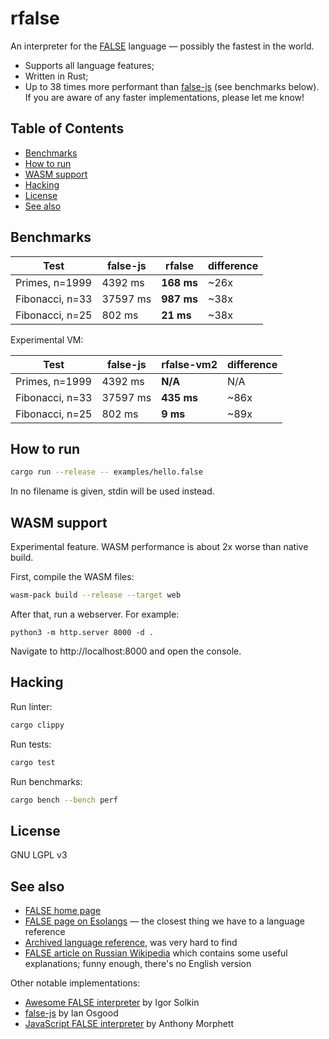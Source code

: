 # rfalse

An interpreter for the [FALSE](https://esolangs.org/wiki/FALSE) language — possibly the fastest in the world.

- Supports all language features;
- Written in Rust;
- Up to 38 times more performant than [false-js](http://www.quirkster.com/iano/js/false-js.html) (see benchmarks below). If you are aware of any faster implementations, please let me know!

## Table of Contents

- [Benchmarks](#benchmarks)
- [How to run](#how-to-run)
- [WASM support](#wasm-support)
- [Hacking](#hacking)
- [License](#license)
- [See also](#see-also)

## Benchmarks

| Test | false-js | rfalse | difference |
|------|----------|--------|------------|
| Primes, n=1999 | 4392 ms | **168 ms** | ~26x
| Fibonacci, n=33 | 37597 ms | **987 ms** | ~38x
| Fibonacci, n=25 | 802 ms | **21 ms** | ~38x

Experimental VM:

| Test | false-js | rfalse-vm2 | difference |
|------|----------|--------|------------|
| Primes, n=1999 | 4392 ms | **N/A** | N/A
| Fibonacci, n=33 | 37597 ms | **435 ms** | ~86x
| Fibonacci, n=25 | 802 ms | **9 ms** | ~89x

## How to run

```sh
cargo run --release -- examples/hello.false
```

In no filename is given, stdin will be used instead.

## WASM support

Experimental feature. WASM performance is about 2x worse than native build.

First, compile the WASM files:

```sh
wasm-pack build --release --target web
```

After that, run a webserver. For example:

```
python3 -m http.server 8000 -d .
```

Navigate to http://localhost:8000 and open the console.

## Hacking

Run linter:

```sh
cargo clippy
```

Run tests:

```sh
cargo test
```

Run benchmarks:

```sh
cargo bench --bench perf
```

## License

GNU LGPL v3

## See also

* [FALSE home page](https://strlen.com/false-language/)
* [FALSE page on Esolangs](https://esolangs.org/wiki/FALSE) — the closest thing we have to a language reference
* [Archived language reference](https://web.archive.org/web/20110716155733/http://strlen.com/false/false.txt), was very hard to find
* [FALSE article on Russian Wikipedia](https://ru.wikipedia.org/wiki/FALSE) which contains some useful explanations; funny enough, there's no English version

Other notable implementations:

* [Awesome FALSE interpreter](https://github.com/solkin/false-vm) by Igor Solkin
* [false-js](https://www.quirkster.com/iano/js/false-js.html) by Ian Osgood
* [JavaScript FALSE interpreter](https://morphett.info/false/false.html) by Anthony Morphett

